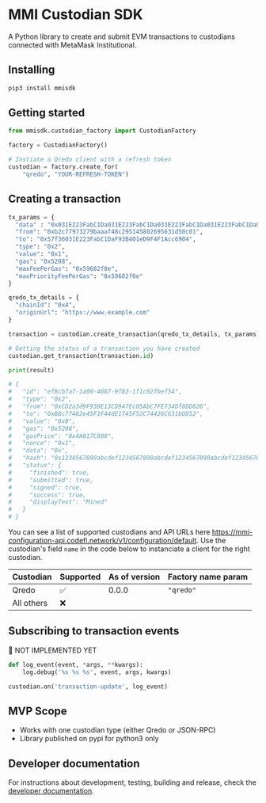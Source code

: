# MMI Custodian SDK

A Python library to create and submit EVM transactions to custodians connected with MetaMask Institutional.

## Installing

```sh
pip3 install mmisdk
```

## Getting started

```python
from mmisdk.custodian_factory import CustodianFactory

factory = CustodianFactory()

# Instiate a Qredo client with a refresh token
custodian = factory.create_for(
    "qredo", "YOUR-REFRESH-TOKEN")
```

## Creating a transaction

```python
tx_params = {
  "data" : "0x031E223FabC1Da031E223FabC1Da031E223FabC1Da031E223FabC1Da031E223FabC1Da",
  "from": "0xb2c77973279baaaf48c295145802695631d50c01",
  "to": "0x57f36031E223FabC1DaF93B401eD9F4F1Acc6904",
  "type": "0x2",
  "value": "0x1",
  "gas": "0x5208",
  "maxFeePerGas": "0x59682f0e",
  "maxPriorityFeePerGas": "0x59682f0e"
}

qredo_tx_details = {
  "chainId": "0x4",
  "originUrl": "https://www.example.com"
}

transaction = custodian.create_transaction(qredo_tx_details, tx_params)

# Getting the status of a transaction you have created
custodian.get_transaction(transaction.id)

print(result)

# {
#   "id": "ef8cb7af-1a00-4687-9f82-1f1c82fbef54",
#   "type": "0x2",
#   "from": "0xCD2a3d9F938E13CD947Ec05AbC7FE734Df8DD826",
#   "to": "0xB8c77482e45F1F44dE1745F52C74426C631bDD52",
#   "value": "0x0",
#   "gas": "0x5208",
#   "gasPrice": "0x4A817C800",
#   "nonce": "0x1",
#   "data": "0x",
#   "hash": "0x1234567890abcdef1234567890abcdef1234567890abcdef1234567890abcdef",
#   "status": {
#     "finished": true,
#     "submitted": true,
#     "signed": true,
#     "success": true,
#     "displayText": "Mined"
#   }
# }
```

You can see a list of supported custodians and API URLs here
https://mmi-configuration-api.codefi.network/v1/configuration/default. Use the custodian's field `name` in the code below to instanciate a client for the right custodian.

| Custodian  | Supported | As of version | Factory name param |
| ---------- | --------- | ------------- | ------------------ |
| Qredo      | ✅        | 0.0.0         | `"qredo"`          |
| All others | ❌        |               |                    |

## Subscribing to transaction events

🚨 NOT IMPLEMENTED YET

```python
def log_event(event, *args, **kwargs):
    log.debug('%s %s %s', event, args, kwargs)

custodian.on('transaction-update', log_event)
```

## MVP Scope

-   Works with one custodian type (either Qredo or JSON-RPC)
-   Library published on pypi for python3 only

## Developer documentation

For instructions about development, testing, building and release, check the [developer documentation](https://gitlab.com/ConsenSys/codefi/products/mmi/mmi-sdk-py).

